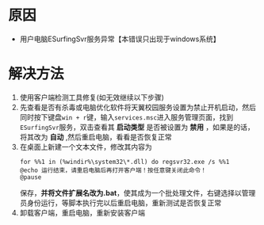<!-- TITLE: 故障 320 服务启动超时,可能被第三方软件拦截 -->
<!-- SUBTITLE: 本错误属于天翼校园客户端错误-->

# 原因

- 用户电脑ESurfingSvr服务异常【本错误只出现于windows系统】

# 解决方法

1. 使用客户端检测工具修复(如无效继续以下步骤)
2. 先查看是否有杀毒或电脑优化软件将天翼校园服务设置为禁止开机启动，然后同时按下键盘``win + r``键，输入``services.msc``进入服务管理页面，找到``ESurfingSvr``服务，双击查看其 **启动类型** 是否被设置为 **禁用** ，如果是的话，将其改为 **自动** ,然后重启电脑，看看是否恢复正常
3. 在桌面上新建一个文本文件，修改其内容为
    ```
    for %%1 in (%windir%\system32\*.dll) do regsvr32.exe /s %%1
    @echo 运行结束，请重启电脑后再打开客户端！按任意键关闭此命令！
    @pause
    ```
    保存，**并将文件扩展名改为.bat**，使其成为一个批处理文件，右键选择以管理员身份运行，等脚本执行完以后重启电脑，重新测试是否恢复正常
4. 卸载客户端，重启电脑，重新安装客户端
